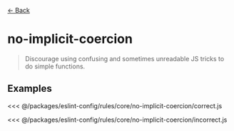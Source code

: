 [&#x2190; Back](./)
# no-implicit-coercion <badge text="warn" type="warn" vertical="middle"/>

> Discourage using confusing and sometimes unreadable JS tricks to do simple functions.


## Examples

<code-highlight>
 
<div slot="correct">

<<< @/packages/eslint-config/rules/core/no-implicit-coercion/correct.js

</div>

 
<div slot="incorrect">

<<< @/packages/eslint-config/rules/core/no-implicit-coercion/incorrect.js

</div>

 
</code-highlight>

